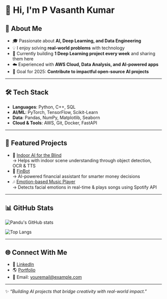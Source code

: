 # 👋 Hi, I'm P Vasanth Kumar

## 🚀 About Me
- 🎓 Passionate about **AI, Deep Learning, and Data Engineering**
- 💡 I enjoy solving **real-world problems** with technology  
- 🌱 Currently building **1 Deep Learning project every week** and sharing them here  
- ☁️ Experienced with **AWS Cloud, Data Analysis, and AI-powered apps**  
- 🎯 Goal for 2025: **Contribute to impactful open-source AI projects**  

---

## 🛠️ Tech Stack
- **Languages**: Python, C++, SQL  
- **AI/ML**: PyTorch, TensorFlow, Scikit-Learn  
- **Data**: Pandas, NumPy, Matplotlib, Seaborn  
- **Cloud & Tools**: AWS, Git, Docker, FastAPI  

---

## 🌟 Featured Projects
- 🦾 [Indoor AI for the Blind](https://github.com/yourusername/indoor-ai)  
   → Helps with indoor scene understanding through object detection, OCR & TTS  
- 🤖 [FinBot](https://github.com/yourusername/finbot)  
   → AI-powered financial assistant for smarter money decisions
- 🎶 [Emotion-based Music Player](https://github.com/yourusername/emotion-music)  
 → Detects facial emotions in real-time & plays songs using Spotify API

---

## 📊 GitHub Stats
![Pandu's GitHub stats](https://github-readme-stats.vercel.app/api?username=yourusername&show_icons=true&theme=tokyonight)  

![Top Langs](https://github-readme-stats.vercel.app/api/top-langs/?username=yourusername&layout=compact&theme=tokyonight)  

---

## 🌐 Connect With Me
- 💼 [LinkedIn](https://linkedin.com/in/your-link)  
- 🌎 [Portfolio](https://yourwebsite.com)  
- 📧 Email: youremail@example.com  

---
✨ _“Building AI projects that bridge creativity with real-world impact.”_
